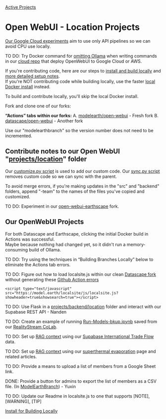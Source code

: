 [Active Projects](../)

# Open WebUI - Location Projects

[Our Google Cloud experiments](setup/google-cloud) aim to use only API pipelines so we can avoid CPU use locally.

TO DO: Try Docker command for [omitting Ollama](setup/customize) when writing commands in our [cloud repo](https://github.com/modelearth/cloud) that deploy OpenWebUI to Google Cloud or AWS.

If you're contributing code, here are our steps to [install and build locally](setup/guides) and [more detailed setup notes](setup).  
If you're NOT contributing code while building locally, use the faster [local Docker install](setup/docker) instead.  

To build and contribute locally, you'll skip the local Docker install.

Fork and clone one of our forks:

**“Actions” tabs within our forks:** 
A. [modelearth/open-webui](https://github.com/modelearth/open-webui/actions) - Fresh fork
B. [datascape/open-webui](https://github.com/datascape/open-webui/actions) - Another fork
<!--
C. [earthscape/open-webui-earthscape](https://github.com/earthscape/open-webui-earthscape/actions) - A little broken
-->

Use our "modelearthbranch" so the version number does not need to be incremented.  


## Contribute notes to our Open WebUI "[projects/location](https://github.com/modelearth/projects/)" folder

Our [customize.py script](setup/customize) is used to add our custom code.
Our [sync.py script](setup/customize) removes custom code so we can sync with the parent.

To avoid merge errors, if you're making updates in the "src" and "backend" folders,
append "-team" to the names of the files you've copied and customized.

TO DO: Experiment in our [open-webui-earthscape](https://github.com/earthscape/open-webui-earthscape) fork.


## Our OpenWebUI Projects

For both Datascape and Earthscape, clicking the initial Docker build in Actions was successful.  
Maybe because nothing had changed yet, so it didn't run a memory-consuming build of Ollama.

TO DO: Try using the techniques in “Building Branches Locally” below to eliminate the Actions tab errors.

TO DO: Figure out how to load localsite.js within our clean [Datascape fork](https://github.com/datascape/open-webui/) without generating these [Github Action errors](https://github.com/datascape/open-webui/actions)

    <script type="text/javascript" src="https://model.earth/localsite/js/localsite.js?showheader=true&showsearch=true"></script>

TO DO: Use Flask in a [projects/backend/location](https://github.com/ModelEarth/projects/tree/main/backend) folder and interact with our Supabase REST API - Nanden

TO DO: Create an example of running [Run-Models-bkup.ipynb](https://github.com/ModelEarth/RealityStream/tree/main/models) saved from our [RealityStream CoLab](../../RealityStream/).

TO DO: Set up [RAG context](https://docs.openwebui.com/tutorial/rag/) using our [Supabase International Trade Flow](../../profile/prep/sql/supabase/) data.

TO DO: Set up [RAG context](https://docs.openwebui.com/tutorial/rag/) using our [superthermal evaporation](../../evaporation-kits/) page and related articles.

<!--TO DO: Activate hosting using Cloudflare.-->

TO DO: Provide a means to upload a list of members from a Google Sheet link.

DONE: Provide a button for admins to export the list of members as a CSV file. (In [ModelEarthBranch](https://github.com/ModelEarth/projects/tree/ModelEarthBranch)) - Yuxin

TO DO: Update our Readme in localsite.js to one that supports [NOTE], [WARNING], [TIP]


[Install for Building Locally](setup)
